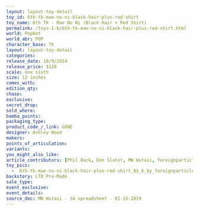 ```yaml
---
layout: layout-toy-detail 
toy_id: 6th-tk-mae-no-ni-black-hair-plus-red-shirt
toy_name: 6th TK - Mae No Ni (Black Hair + Red Shirt)
permalink: /toys-1-6/6th-tk-mae-no-ni-black-hair-plus-red-shirt.html
world: Popbot
world_abr: POP
character_base: TK
layout: layout-toy-detail
categories: 
release_date: 10/9/2014
release_price: $120 
scale: one sixth
size: 12 inches
comes_with: 
edition_qty: 
chase: 
exclusive: 
secret_drop: 
sold_where: 
bamba_points: 
packaging_type: 
product_code_/_link: GONE
designer: Ashley Wood
makers: 
points_of_articulation: 
variants: 
you_might_also_like: 
article_contributors: [Phil Back, Don Slater, MW Wutasi, foreignparticle]
toy_pics: 
  -  6th-tk-mae-no-ni-black-hair-plus-red-shirt_01_6_by_foreignparticle.jpg
backstory: LTD Pre-Made
sale_type: 
event_exclusive: 
event_details: 
source_doc: MW Wutasi - 3A spreadsheet - 01-15-2019
---
```

